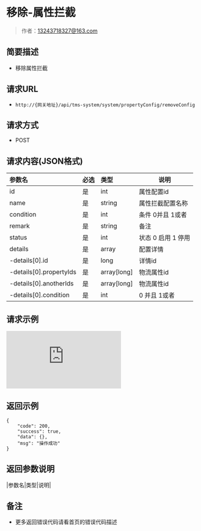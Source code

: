 # 移除-属性拦截

> 作者：13243718327@163.com

## 简要描述

- 移除属性拦截

## 请求URL
- `http://{网关地址}/api/tms-system/system/propertyConfig/removeConfig `
  
## 请求方式
- POST 

## 请求内容(JSON格式)

|参数名|必选|类型|说明|
|:----    |:---|:----- |-----   |
|id |是  |int |属性配置id   |
|name |是  |string |属性拦截配置名称   |
|condition |是  |int | 条件 0并且 1或者    |
|remark     |是  |string | 备注    |
|status     |是  |int | 状态 0 启用 1 停用    |
|details     |是  |array | 配置详情    |
|-details[0].id     |是  |long | 详情id    |
|-details[0].propertyIds     |是  |array[long] | 物流属性id    |
|-details[0].anotherIds     |是  |array[long] | 物流属性id    |
|-details[0].condition     |是  |int | 0 并且 1或者    |

## 请求示例
![](http://showdoc.zehui.local/server/index.php?s=/api/attachment/visitFile/sign/b0a3c6c6e99e2715a11aebf4d95ae89d&showdoc=.jpg)
## 返回示例 

``` 
{
    "code": 200,
    "success": true,
    "data": {},
    "msg": "操作成功"
}
```

## 返回参数说明 

|参数名|类型|说明|

## 备注 

- 更多返回错误代码请看首页的错误代码描述